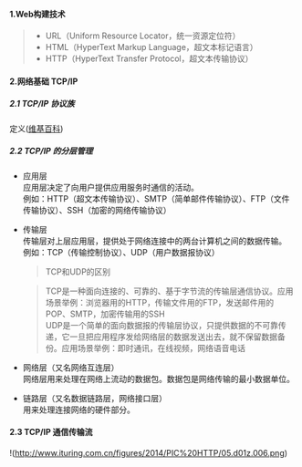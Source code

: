 #### 1.Web构建技术
> * URL（Uniform Resource Locator，统一资源定位符）
> * HTML（HyperText Markup Language，超文本标记语言）
> * HTTP（HyperText Transfer Protocol，超文本传输协议）

#### 2.网络基础 TCP/IP

##### 2.1 TCP/IP 协议族
定义\([维基百科](https://zh.wikipedia.org/wiki/TCP/IP%E5%8D%8F%E8%AE%AE%E6%97%8F#TCP/IP%E5%8D%94%E8%AD%B0%E6%A3%A7%E7%B5%84%E6%88%90)\)

##### 2.2 TCP/IP 的分层管理
* 应用层  
应用层决定了向用户提供应用服务时通信的活动。  
例如：HTTP（超文本传输协议）、SMTP（简单邮件传输协议）、FTP（文件传输协议）、SSH（加密的网络传输协议）
* 传输层  
传输层对上层应用层，提供处于网络连接中的两台计算机之间的数据传输。  
例如：TCP（传输控制协议）、UDP（用户数据报协议）  
  > TCP和UDP的区别  

  > TCP是一种面向连接的、可靠的、基于字节流的传输层通信协议。应用场景举例：浏览器用的HTTP，传输文件用的FTP，发送邮件用的POP、SMTP，加密传输用的SSH  
  UDP是一个简单的面向数据报的传输层协议，只提供数据的不可靠传递，它一旦把应用程序发给网络层的数据发送出去，就不保留数据备份。应用场景举例：即时通讯，在线视频，网络语音电话

* 网络层（又名网络互连层）  
网络层用来处理在网络上流动的数据包。数据包是网络传输的最小数据单位。

* 链路层（又名数据链路层，网络接口层）  
用来处理连接网络的硬件部分。

#### 2.3 TCP/IP 通信传输流
!(http://www.ituring.com.cn/figures/2014/PIC%20HTTP/05.d01z.006.png)


